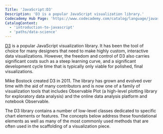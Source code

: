 ```yaml
---
Title: 'JavaScript:D3'
Description: 'D3 is a popular JavaScript visualization library.'
Codecademy Hub Page: 'https://www.codecademy.com/catalog/language/javascript'
CatalogContent:
  - 'introduction-to-javascript'
  - 'paths/data-science'
---
```


[D3](https://d3js.org/) is a popular JavaScript visualization library. It has been the tool of choice for many designers that need to make highly custom, interactive data visualizations. However, the freedom and control of D3 also carries significant costs such as a steep learning curve, and a significant development cycle time that is typically only viable for polished, final visualizations.

Mike Bostock created D3 in 2011. The library has grown and evolved over time with the aid of many contributors and is now one of a family of visualization tools that includes Observable Plot (a high-level plotting library for exploratory data analysis) and the online data analysis platform and notebook Observable.

The D3 library contains a number of low-level classes dedicated to specific chart elements or features. The concepts below address these foundational elements as well as many of the most commonly used methods that are often used in the scaffolding of a visualization piece.
